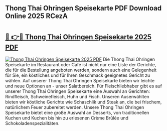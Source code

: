 ## Thong Thai Ohringen Speisekarte PDF Download Online 2025 RCezA

# <h2><a href="http://gce44x5.nevu.top/?p=Thong+Thai+Ohringen+Speisekarte">🔗 👉🔴 Thong Thai Ohringen Speisekarte 2025 PDF</a></h2>

[![Thong Thai Ohringen Speisekarte 2025 PDF](https://i.imgur.com/dBaPXMq.png)](http://gce44x5.nevu.top/?p=Thong+Thai+Ohringen+Speisekarte)
Die Thong Thai Ohringen Speisekarte im Restaurant oder Café ist nicht nur eine Liste der Gerichte, die für die Bestellung angeboten werden, sondern auch eine Gelegenheit für Sie, ein köstliches und für Ihren Geschmack geeignetes Gericht zu wählen. Auf unserer Thong Thai Ohringen Speisekarte bieten wir leichte und neue Optionen an - unser Salatbereich. Für Fleischliebhaber gibt es auf unserer Thong Thai Ohringen Speisekarte eine Auswahl an Gerichten: Rindfleisch, Schweinefleisch, Huhn und Fisch. Unseren Auserwählten bieten wir köstliche Gerichte wie Schaschlik und Steak an, die bei frischem, natürlichem Feuer zubereitet werden. Unsere Thong Thai Ohringen Speisekarte bietet eine große Auswahl an Desserts, von traditionellen Kuchen und Kuchen bis hin zu erlesenen Crème Brûlée und Schokoladenspezialitäten.
